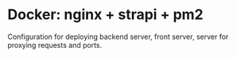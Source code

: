 # Docker: nginx + strapi + pm2
Configuration for deploying backend server, front server, server for proxying requests and ports.
